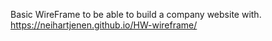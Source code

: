 Basic WireFrame to be able to build a company website with. 
https://neihartjenen.github.io/HW-wireframe/
